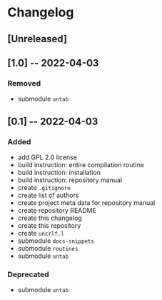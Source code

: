 <!------------------------------------------------------------------------------
--
-- Copyright (C) 2022 Kevin Matthes
--
-- This program is free software; you can redistribute it and/or modify
-- it under the terms of the GNU General Public License as published by
-- the Free Software Foundation; either version 2 of the License, or
-- (at your option) any later version.
--
-- This program is distributed in the hope that it will be useful,
-- but WITHOUT ANY WARRANTY; without even the implied warranty of
-- MERCHANTABILITY or FITNESS FOR A PARTICULAR PURPOSE.  See the
-- GNU General Public License for more details.
--
-- You should have received a copy of the GNU General Public License along
-- with this program; if not, write to the Free Software Foundation, Inc.,
-- 51 Franklin Street, Fifth Floor, Boston, MA 02110-1301 USA.
--
----
--
--  FILE
--      CHANGELOG.md
--
--  BRIEF
--      The development history of this project.
--
--  AUTHOR
--      Kevin Matthes
--
--  COPYRIGHT
--      (C) 2022 Kevin Matthes.
--      This file is licensed GPL 2 as of June 1991.
--
--  DATE
--      2022
--
--  NOTE
--      See `LICENSE' for full license.
--      See `README.md' for project details.
--
------------------------------------------------------------------------------->

# Changelog

## [Unreleased]

## [1.0] -- 2022-04-03

### Removed

* submodule `untab`

## [0.1] -- 2022-04-03

### Added

* add GPL 2.0 license
* build instruction:  entire compilation routine
* build instruction:  installation
* build instruction:  repository manual
* create `.gitignore`
* create list of authors
* create project meta data for repository manual
* create repository README
* create this changelog
* create this repository
* create `uncrlf.l`
* submodule `docs-snippets`
* submodule `routines`
* submodule `untab`

### Deprecated

* submodule `untab`

<!----------------------------------------------------------------------------->

